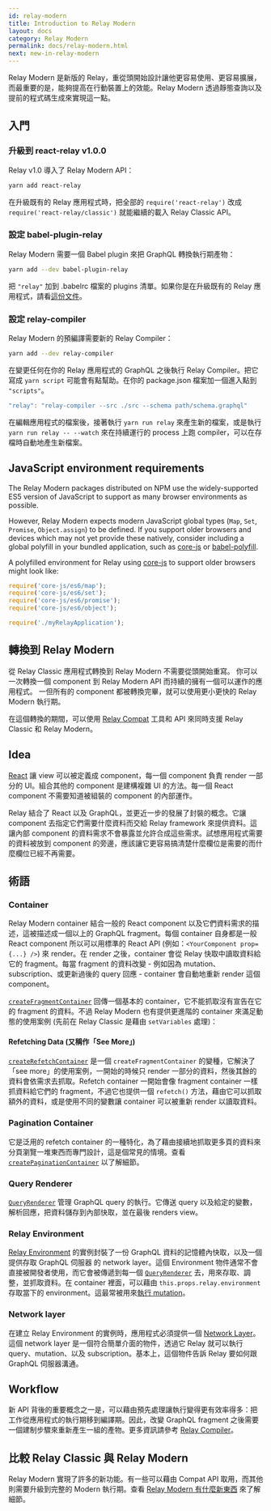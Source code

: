 ```yaml
---
id: relay-modern
title: Introduction to Relay Modern
layout: docs
category: Relay Modern
permalink: docs/relay-modern.html
next: new-in-relay-modern
---
```


Relay Modern 是新版的 Relay，重從頭開始設計讓他更容易使用、更容易擴展，而最重要的是，能夠提高在行動裝置上的效能。Relay Modern 透過靜態查詢以及提前的程式碼生成來實現這一點。

## 入門

### 升級到 react-relay v1.0.0

Relay v1.0 導入了 Relay Modern API：

```sh
yarn add react-relay
```

在升級既有的 Relay 應用程式時，把全部的 `require('react-relay')` 改成 `require('react-relay/classic')` 就能繼續的載入 Relay Classic API。

### 設定 babel-plugin-relay

Relay Modern 需要一個 Babel plugin 來把 GraphQL 轉換執行期產物：

```sh
yarn add --dev babel-plugin-relay
```

把 `"relay"` 加到 .babelrc 檔案的 plugins 清單。如果你是在升級既有的 Relay 應用程式，請看[這份文件](./babel-plugin-relay.html)。

### 設定 relay-compiler

Relay Modern 的預編譯需要新的 Relay Compiler：

```sh
yarn add --dev relay-compiler
```

在變更任何在你的 Relay 應用程式的 GraphQL 之後執行 Relay Compiler。把它寫成 `yarn script` 可能會有點幫助。在你的 package.json 檔案加一個進入點到 `"scripts"`。

```js
"relay": "relay-compiler --src ./src --schema path/schema.graphql"
```

在編輯應用程式的檔案後，接著執行 `yarn run relay` 來產生新的檔案，或是執行 `yarn run relay -- --watch` 來在持續運行的 process 上跑 compiler，可以在存檔時自動地產生新檔案。


## JavaScript environment requirements

The Relay Modern packages distributed on NPM use the widely-supported ES5
version of JavaScript to support as many browser environments as possible.

However, Relay Modern expects modern JavaScript global types (`Map`, `Set`,
`Promise`, `Object.assign`) to be defined. If you support older browsers and
devices which may not yet provide these natively, consider including a global
polyfill in your bundled application, such as [core-js][] or
[babel-polyfill](https://babeljs.io/docs/usage/polyfill/).

A polyfilled environment for Relay using [core-js][] to support older browsers
might look like:

```js
require('core-js/es6/map');
require('core-js/es6/set');
require('core-js/es6/promise');
require('core-js/es6/object');

require('./myRelayApplication');
```

[core-js]: https://github.com/zloirock/core-js


## 轉換到 Relay Modern

從 Relay Classic 應用程式轉換到 Relay Modern 不需要從頭開始重寫。
你可以一次轉換一個 component 到 Relay Modern API 而持續的擁有一個可以運作的應用程式。
一但所有的 component 都被轉換完畢，就可以使用更小更快的
Relay Modern 執行期。

在這個轉換的期間，可以使用 [Relay Compat](./relay-compat.html) 工具和 API 來同時支援 Relay Classic 和 Relay Modern。


## Idea

[React](https://facebook.github.io/react/) 讓 view 可以被定義成 component，每一個 component 負責 render 一部分的 UI。組合其他的 component 是建構複雜 UI 的方法。每一個 React component 不需要知道被組裝的 component 的內部運作。

Relay 結合了 React 以及 GraphQL，並更近一步的發展了封裝的概念。它讓 component 去指定它們需要什麼資料而交給 Relay framework 來提供資料。這讓內部 component 的資料需求不會暴露並允許合成這些需求。試想應用程式需要的資料被放到 component 的旁邊，應該讓它更容易搞清楚什麼欄位是需要的而什麼欄位已經不再需要。

## 術語

### Container

Relay Modern container 結合一般的 React component 以及它們資料需求的描述，這被描述成一個以上的 GraphQL fragment。每個 container 自身都是一般 React component 所以可以用標準的 React API (例如：`<YourComponent prop={...} />`) 來 render。在 render 之後，container 會從 Relay 快取中讀取資料給它的 fragment。每當 fragment 的資料改變 - 例如因為 mutation、subscription、或更新過後的 query 回應 - container 會自動地重新 render 這個 component。

[`createFragmentContainer`](./fragment-container.html) 回傳一個基本的 container，它不能抓取沒有宣告在它的  fragment 的資料。不過 Relay Modern 也有提供更進階的 container 來滿足動態的使用案例 (先前在 Relay Classic 是藉由 `setVariables` 處理)：

#### Refetching Data (又稱作「See More」)

[`createRefetchContainer`](./refetch-container.html) 是一個 `createFragmentContainer` 的變種，它解決了「see more」的使用案例，一開始的時候只 render 一部分的資料，然後其餘的資料會依需求去抓取。Refetch container 一開始會像 fragment container 一樣抓資料給它們的 fragment，不過它也提供一個 `refetch()` 方法，藉由它可以抓取額外的資料，或是使用不同的變數讓 container 可以被重新 render 以讀取資料。

### Pagination Container

它是泛用的 refetch container 的一種特化，為了藉由接續地抓取更多頁的資料來分頁瀏覽一堆東西而專門設計，這是個常見的情境。查看 [`createPaginationContainer`](./pagination-container.html) 以了解細節。

### Query Renderer

[`QueryRenderer`](./query-renderer.html) 管理 GraphQL query 的執行。它傳送 query 以及給定的變數，解析回應，把資料儲存到內部快取，並在最後 renders view。

### Relay Environment

[Relay Environment](./relay-environment.html) 的實例封裝了一份 GraphQL 資料的記憶體內快取，以及一個提供存取 GraphQL 伺服器 的 network layer。這個 Environment 物件通常不會直接被開發者使用，而它會被傳遞到每一個 [`QueryRenderer`](./query-renderer.html) 去，用來存取、調整，並抓取資料。在 container 裡面，可以藉由 `this.props.relay.environment` 存取當下的 environment。這最常被用來[執行 mutation](./mutations.html)。

### Network layer

在建立 Relay Environment 的實例時，應用程式必須提供一個 [Network Layer](./network-layer.html)。這個 network layer 是一個符合簡單介面的物件，透過它 Relay 就可以執行 query、mutation、以及 subscription。基本上，這個物件告訴 Relay 要如何跟 GraphQL 伺服器溝通。

## Workflow

新 API 背後的重要概念之一是，可以藉由預先處理讓執行變得更有效率得多：把工作從應用程式的執行期移到編譯期。因此，改變 GraphQL fragment 之後需要一個建制步驟來重新產生一組的產物。更多資訊請參考 [Relay Compiler](./relay-compiler.html)。

## 比較 Relay Classic 與 Relay Modern

Relay Modern 實現了許多的新功能。有一些可以藉由 Compat API 取用，而其他則需要升級到完整的 Modern 執行期。查看 [Relay Modern 有什麼新東西](./new-in-relay-modern.html) 來了解細節。
